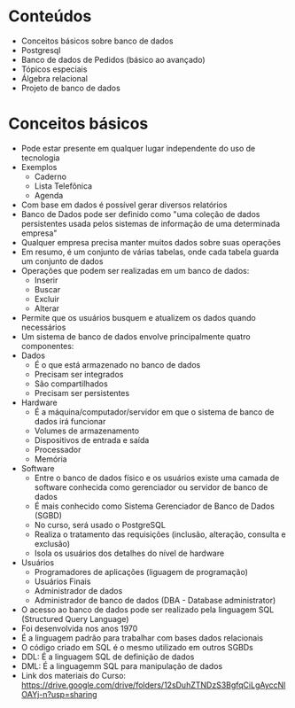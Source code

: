 # Conteúdos
- Conceitos básicos sobre banco de dados
- Postgresql
- Banco de dados de Pedidos (básico ao avançado)
- Tópicos especiais
- Álgebra relacional
- Projeto de banco de dados

# Conceitos básicos
- Pode estar presente em qualquer lugar independente do uso de tecnologia
- Exemplos
  - Caderno
  - Lista Telefônica
  - Agenda
- Com base em dados é possível gerar diversos relatórios
- Banco de Dados pode ser definido como "uma coleção de dados persistentes usada pelos sistemas de informação de uma determinada empresa"
- Qualquer empresa precisa manter muitos dados sobre suas operações
- Em resumo, é um conjunto de várias tabelas, onde cada tabela guarda um conjunto de dados
- Operações que podem ser realizadas em um banco de dados:
  - Inserir
  - Buscar
  - Excluir
  - Alterar
- Permite que os usuários busquem e atualizem os dados quando necessários
- Um sistema de banco de dados envolve principalmente quatro componentes:
 - Dados
   - É o que está armazenado no banco de dados
   - Precisam ser integrados
   - São compartilhados
   - Precisam ser persistentes
 - Hardware
   - É a máquina/computador/servidor em que o sistema de banco de dados irá funcionar
   - Volumes de armazenamento
   - Dispositivos de entrada e saída
   - Processador
   - Memória
 - Software
   - Entre o banco de dados físico e os usuários existe uma camada de software conhecida como gerenciador ou servidor de banco de dados
   - É mais conhecido como Sistema Gerenciador de Banco de Dados (SGBD)
   - No curso, será usado o PostgreSQL
   - Realiza o tratamento das requisições (inclusão, alteração, consulta e exclusão)
   - Isola os usuários dos detalhes do nível de hardware
 - Usuários
   - Programadores de aplicações (liguagem de programação)
   - Usuários Finais
   - Administrador de dados
   - Administrador de banco de dados (DBA - Database administrator)
- O acesso ao banco de dados pode ser realizado pela linguagem SQL (Structured Query Language)
- Foi desenvolvida nos anos 1970
- É a linguagem padrão para trabalhar com bases dados relacionais
- O código criado em SQL é o mesmo utilizado em outros SGBDs
- DDL: É a linguagem SQL de definição de dados
- DML: É a linguagemm SQL para manipulação de dados
- Link dos materiais do Curso: https://drive.google.com/drive/folders/12sDuhZTNDzS3BgfqCiLgAyccNlOAYj-n?usp=sharing
